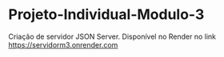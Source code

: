 # Projeto-Individual-Modulo-3

Criação de servidor JSON Server. 
Disponível no Render no link
https://servidorm3.onrender.com
